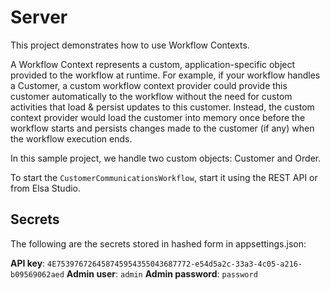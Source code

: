 # Server

This project demonstrates how to use Workflow Contexts.

A Workflow Context represents a custom, application-specific object provided to the workflow at runtime.
For example, if your workflow handles a Customer, a custom workflow context provider could provide this customer automatically to the workflow without the need for custom activities that load & persist updates to this customer.
Instead, the custom context provider would load the customer into memory once before the workflow starts and persists changes made to the customer (if any) when the workflow execution ends.

In this sample project, we handle two custom objects: Customer and Order.

To start the `CustomerCommunicationsWorkflow`, start it using the REST API or from Elsa Studio.

## Secrets
The following are the secrets stored in hashed form in appsettings.json:

**API key**: `4E753976726458745954355043687772-e54d5a2c-33a3-4c05-a216-b09569062aed`
**Admin user**: `admin`
**Admin password**: `password`
